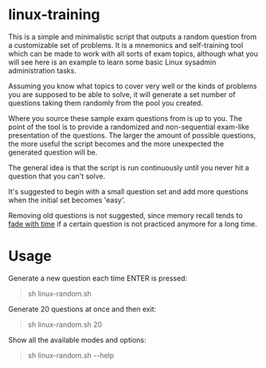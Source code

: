 # linux-training

This is a simple and minimalistic script that outputs a random question from a customizable set of problems. It is a mnemonics and self-training tool which can be made to work with all sorts of exam topics, although what you will see here is an example to learn some basic Linux sysadmin administration tasks.

Assuming you know what topics to cover very well or the kinds of problems you are supposed to be able to solve, it will generate a set number of questions taking them randomly from the pool you created.

Where you source these sample exam questions from is up to you. The point of the tool is to provide a randomized and non-sequential exam-like presentation of the questions. The larger the amount of possible questions, the more useful the script becomes and the more unexpected the generated question will be. 

The general idea is that the script is run continuously until you never hit a question that you can't solve. 

It's suggested to begin with a small question set and add more questions when the initial set becomes 'easy'.

Removing old questions is not suggested, since memory recall tends to [fade with time](https://en.wikipedia.org/wiki/Decay_theory) if a certain question is not practiced anymore for a long time.


# Usage

Generate a new question each time ENTER is pressed:

> sh linux-random.sh


Generate  20 questions at once and then exit:

> sh linux-random.sh 20


Show all the available modes and options:

> sh linux-random.sh --help



